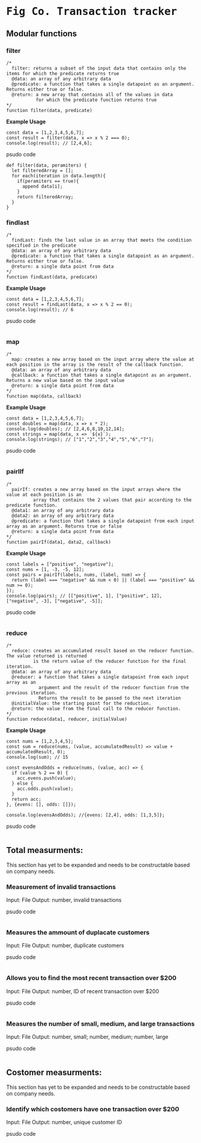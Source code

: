 # <tt>Fig Co. Transaction tracker</tt>


## Modular functions 

### filter
```
/*
  filter: returns a subset of the input data that contains only the items for which the predicate returns true
  @data: an array of any arbitrary data
  @predicate: a function that takes a single datapoint as an argument. Returns either true or false.
  @return: a new array that contains all of the values in data
           for which the predicate function returns true
*/
function filter(data, predicate)
```
**Example Usage**
```
const data = [1,2,3,4,5,6,7];
const result = filter(data, x => x % 2 === 0);
console.log(result); // [2,4,6];

```
psudo code
```
def filter(data, peramiters) {
  let filteredArray = [];
  for each(iteration in data.length){
    if(peramiters == true){
      append data[i];
    } 
    return filteredArray;
  }
}

```
### findlast
```
/*
  findLast: finds the last value in an array that meets the condition specified in the predicate
  @data: an array of any arbitrary data
  @predicate: a function that takes a single datapoint as an argument. Returns either true or false.
  @return: a single data point from data
*/
function findLast(data, predicate)
```
**Example Usage**
```
const data = [1,2,3,4,5,6,7];
const result = findLast(data, x => x % 2 == 0);
console.log(result); // 6

```
psudo code
```

```
### map
```
/*
  map: creates a new array based on the input array where the value at each position in the array is the result of the callback function.
  @data: an array of any arbitrary data
  @callback: a function that takes a single datapoint as an argument. Returns a new value based on the input value
  @return: a single data point from data
*/
function map(data, callback)
```
**Example Usage**
```
const data = [1,2,3,4,5,6,7];
const doubles = map(data, x => x * 2);
console.log(doubles); // [2,4,6,8,10,12,14];
const strings = map(data, x => `${x}`);
console.log(strings); // ["1","2","3","4","5","6","7"];

```
psudo code
```

```
### pairlIf
```
/*
  pairIf: creates a new array based on the input arrays where the value at each position is an 
          array that contains the 2 values that pair according to the predicate function.
  @data1: an array of any arbitrary data
  @data2: an array of any arbitrary data
  @predicate: a function that takes a single datapoint from each input array as an argument. Returns true or false
  @return: a single data point from data
*/
function pairIf(data1, data2, callback)
```
**Example Usage**
```
const labels = ["positive", "negative"];
const nums = [1, -3, -5, 12];
const pairs = pairIf(labels, nums, (label, num) => {
  return (label === "negative" && num < 0) || (label === "positive" && num >= 0);
});
console.log(pairs); // [["positive", 1], ["positive", 12], ["negative", -3], ["negative", -5]];
```
psudo code
```

```
### reduce
```
/*
  reduce: creates an accumulated result based on the reducer function. The value returned is returned
          is the return value of the reducer function for the final iteration.
  @data: an array of any arbitrary data
  @reducer: a function that takes a single datapoint from each input array as an
            argument and the result of the reducer function from the previous iteration.
            Returns the result to be passed to the next iteration
  @initialValue: the starting point for the reduction.
  @return: the value from the final call to the reducer function.
*/
function reduce(data1, reducer, initialValue)
```
**Example Usage**
```
const nums = [1,2,3,4,5];
const sum = reduce(nums, (value, accumulatedResult) => value + accumulatedResult, 0);
console.log(sum); // 15

const evensAndOdds = reduce(nums, (value, acc) => {
  if (value % 2 == 0) {
    acc.evens.push(value);
  } else {
    acc.odds.push(value);
  }
  return acc;
}, {evens: [], odds: []});

console.log(evensAndOdds); //{evens: [2,4], odds: [1,3,5]};
```
psudo code
```

```

## Total measurments:

This section has yet to be expanded and needs to be constructable based on company needs.

### Measurement of invalid transactions
Input: File Output: number, invalid transactions

psudo code
```

```
### Measures the ammount of duplacate customers
Input: File Output: number, duplicate customers

psudo code
```

```
### Allows you to find the most recent transaction over $200
Input: File Output: number, ID of recent transaction over $200

psudo code
```

```
### Measures the number of small, medium, and large transactions
Input: File Output: number, small; number, medium; number, large

psudo code
```

```
## Costomer measurments:

This section has yet to be expanded and needs to be constructable based on company needs.

### Identify which costomers have one transaction over $200
Input: File Output: number, unique customer ID

psudo code
```

```
